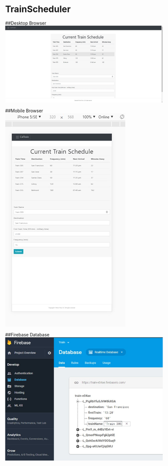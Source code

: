 # TrainScheduler

##Desktop Browser
![alt text](assets/images/Screenshot_1.jpg)

##Mobile Browser
![alt text](assets/images/Screenshot_2.jpg)

##Firebase Database
![alt text](assets/images/Screenshot_3.jpg)